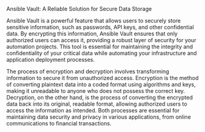 Ansible Vault: A Reliable Solution for Secure Data Storage

Ansible Vault is a powerful feature that allows users to securely store sensitive information, such as passwords, API keys, and other confidential data. By encrypting this information, Ansible Vault ensures that only authorized users can access it, providing a robust layer of security for your automation projects. This tool is essential for maintaining the integrity and confidentiality of your critical data while automating your infrastructure and application deployment processes.

The process of encryption and decryption involves transforming information to secure it from unauthorized access. Encryption is the method of converting plaintext data into a coded format using algorithms and keys, making it unreadable to anyone who does not possess the correct key. Decryption, on the other hand, is the process of converting the encrypted data back into its original, readable format, allowing authorized users to access the information as intended. Both processes are essential for maintaining data security and privacy in various applications, from online communications to financial transactions.

